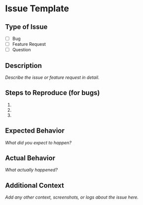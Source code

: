 # Issue Template

## Type of Issue
- [ ] Bug
- [ ] Feature Request
- [ ] Question

## Description

_Describe the issue or feature request in detail._

## Steps to Reproduce (for bugs)
1. 
2. 
3. 

## Expected Behavior

_What did you expect to happen?_

## Actual Behavior

_What actually happened?_

## Additional Context

_Add any other context, screenshots, or logs about the issue here._ 